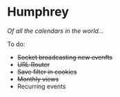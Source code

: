 # Humphrey

*Of all the calendars in the world...*

To do:
- ~~Socket broadcasting new evenfts~~
- ~~URL Router~~
- ~~Save filter in cookies~~
- ~~Monthly views~~
- Recurring events